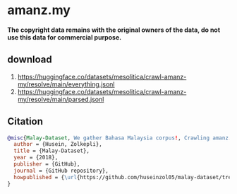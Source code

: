 # amanz.my

**The copyright data remains with the original owners of the data, do not use this data for commercial purpose.**

## download

1. https://huggingface.co/datasets/mesolitica/crawl-amanz-my/resolve/main/everything.jsonl
2. https://huggingface.co/datasets/mesolitica/crawl-amanz-my/resolve/main/parsed.jsonl

## Citation

```bibtex
@misc{Malay-Dataset, We gather Bahasa Malaysia corpus!, Crawling amanz.my,
  author = {Husein, Zolkepli},
  title = {Malay-Dataset},
  year = {2018},
  publisher = {GitHub},
  journal = {GitHub repository},
  howpublished = {\url{https://github.com/huseinzol05/malay-dataset/tree/master/crawl/amanz.my}}
}
```